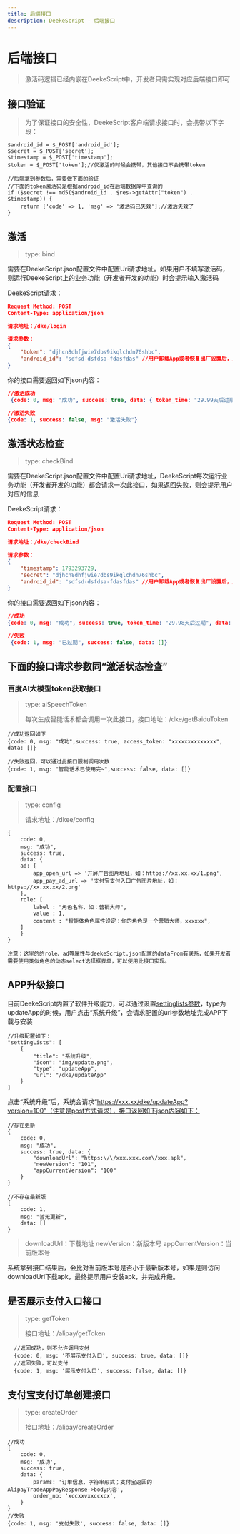 ```yaml
---
title: 后端接口
description: DeekeScript - 后端接口
---
```


# 后端接口

> 激活码逻辑已经内嵌在DeekeScript中，开发者只需实现对应后端接口即可

## 接口验证
> 为了保证接口的安全性，DeekeScript客户端请求接口时，会携带以下字段：

```
$android_id = $_POST['android_id'];
$secret = $_POST['secret'];
$timestamp = $_POST['timestamp'];
$token = $_POST['token'];//仅激活的时候会携带，其他接口不会携带token

//后端拿到参数后，需要做下面的验证
//下面的token激活码是根据android_id在后端数据库中查询的
if ($secret !== md5($android_id . $res->getAttr("token") . $timestamp)) {
    return ['code' => 1, 'msg' => '激活码已失效'];//激活失效了
}

```

## 激活

> type: bind

需要在DeekeScript.json配置文件中配置Uri请求地址。如果用户不填写激活码，则运行DeekeScript上的业务功能（开发者开发的功能）时会提示输入激活码

DeekeScript请求：

```json
Request Method: POST
Content-Type: application/json

请求地址：/dke/login

请求参数：
{
    "token": "djhcn8dhfjwie7dbs9ikqlchdn76shbc",
    "android_id": "sdfsd-dsfdsa-fdasfdas" //用户卸载App或者恢复出厂设置后，此ID将会变化
}
```

你的接口需要返回如下json内容：

```json
//激活成功
 {code: 0, msg: "成功", success: true, data: { token_time: "29.99天后过期"}}

//激活失败
{code: 1, success: false, msg: "激活失败"}
```


## 激活状态检查
> type: checkBind

需要在DeekeScript.json配置文件中配置Uri请求地址，DeekeScript每次运行业务功能（开发者开发的功能）都会请求一次此接口，如果返回失败，则会提示用户对应的信息

DeekeScript请求：

```json
Request Method: POST
Content-Type: application/json

请求地址：/dke/checkBind

请求参数：
{
    "timestamp": 1793293729,
    "secret": "djhcn8dhfjwie7dbs9ikqlchdn76shbc",
    "android_id": "sdfsd-dsfdsa-fdasfdas" //用户卸载App或者恢复出厂设置后，此ID将会变化
}
```

你的接口需要返回如下json内容：

```json
//成功
{code: 0, msg: "成功", success: true, token_time: "29.98天后过期", data: []}

//失败
 {code: 1, msg: "已过期", success: false, data: []}
```


## 下面的接口请求参数同“激活状态检查”

### 百度AI大模型token获取接口
> type: aiSpeechToken
>
> 每次生成智能话术都会调用一次此接口，接口地址：/dke/getBaiduToken

```
//成功返回如下
{code: 0, msg: "成功",success: true, access_token: "xxxxxxxxxxxxxx", data: []}

//失败返回，可以通过此接口限制调用次数
{code: 1, msg: "智能话术已使用完~",success: false, data: []}
```

### 配置接口
> type: config
>
> 请求地址：/dkee/config

```
{
    code: 0, 
    msg: "成功", 
    success: true,
    data: {
    ad: {
        app_open_url => '开屏广告图片地址，如：https://xx.xx.xx/1.png', 
        app_pay_ad_url => '支付宝支付入口广告图片地址，如：https://xx.xx.xx/2.png'
    },
    role: [
        label : "角色名称，如：营销大师",
        value : 1,
        content : "智能体角色属性设定：你的角色是一个营销大师，xxxxxx",
    ]
    }
}
```

`注意：这里的的role、ad等属性与deekeScript.json配置的dataFrom有联系，如果开发者需要使用类似角色的动态select选择框表单，可以使用此接口实现。`


## APP升级接口
目前DeekeScript内置了软件升级能力，可以通过设置[settinglists参数](../config/config.md#settinglists参数)，type为updateApp的时候，用户点击“系统升级”，会请求配置的url参数地址完成APP下载与安装

```
//升级配置如下：
"settingLists": [
    {
        "title": "系统升级",
        "icon": "img/update.png",
        "type": "updateApp",
        "url": "/dke/updateApp"
    }
]
```

点击“系统升级”后，系统会请求“https://xxx.xx/dke/updateApp?version=100”（注意是post方式请求），接口返回如下json内容如下：
```
//存在更新
{
    code: 0, 
    msg: "成功", 
    success: true, data: {
        "downloadUrl": "https:\/\/xxx.xxx.com\/xxx.apk",
        "newVersion": "101",
        "appCurrentVersion": "100"
    }
}

//不存在最新版
{
    code: 1,
    msg: "暂无更新",
    data: []
}
```
> downloadUrl：下载地址
> newVersion：新版本号
> appCurrentVersion：当前版本号

系统拿到接口结果后，会比对当前版本号是否小于最新版本号，如果是则访问downloadUrl下载apk，最终提示用户安装apk，并完成升级。

## 是否展示支付入口接口
> type: getToken
>
> 接口地址：/alipay/getToken

```
  //返回成功，则不允许调用支付
  {code: 0, msg: '不展示支付入口', success: true, data: []}
  //返回失败，可以支付
  {code: 1, msg: '展示支付入口', success: false, data: []}
```

## 支付宝支付订单创建接口
> type: createOrder
>
> 接口地址：/alipay/createOrder

```
//成功
{
    code: 0, 
    msg: '成功', 
    success: true, 
    data: {
        params: '订单信息，字符串形式；支付宝返回的AlipayTradeAppPayResponse->body内容',
        order_no: 'xccxxvxxccxcx',
    }
}
//失败
{code: 1, msg: '支付失败', success: false, data: []}
```